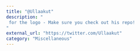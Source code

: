 ```yaml
---
title: "@Ullaakut"
description: "
 for the logo - Make sure you check out his repo!
"
external_url: "https://twitter.com/Ullaakut"
category: "Miscellaneous"
---
```

